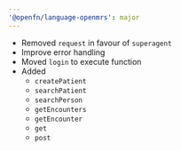 ```yaml
---
'@openfn/language-openmrs': major
---
```


- Removed `request` in favour of `superagent`
- Improve error handling
- Moved `login` to execute function
- Added
  - `createPatient`
  - `searchPatient`
  - `searchPerson`
  - `getEncounters`
  - `getEncounter`
  - `get`
  - `post`
